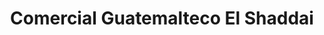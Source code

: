 ---
title: "Comercial Guatemalteco El Shaddai"
url: /jamaica/comercial-guatemalteco-el-shaddai/
shop: clothes
---